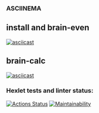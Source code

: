 ### ASCIINEMA
## install and brain-even
[![asciicast](https://asciinema.org/a/H0uTHPSNUBrJT2oxeIFM4Gnr5.svg)](https://asciinema.org/a/H0uTHPSNUBrJT2oxeIFM4Gnr5)
## brain-calc
[![asciicast](https://asciinema.org/a/UrwCvQSKdqpTvWUu7y0VRFhj2.svg)](https://asciinema.org/a/UrwCvQSKdqpTvWUu7y0VRFhj2)
### Hexlet tests and linter status:
[![Actions Status](https://github.com/coder108-gh/python-project-49/actions/workflows/hexlet-check.yml/badge.svg)](https://github.com/coder108-gh/python-project-49/actions)
[![Maintainability](https://api.codeclimate.com/v1/badges/2bdced7337f6c88aff2f/maintainability)](https://codeclimate.com/github/coder108-gh/python-project-49/maintainability)
